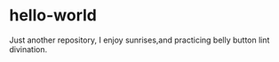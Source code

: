 # hello-world
Just another repository,
I enjoy sunrises,and practicing belly button lint divination.
